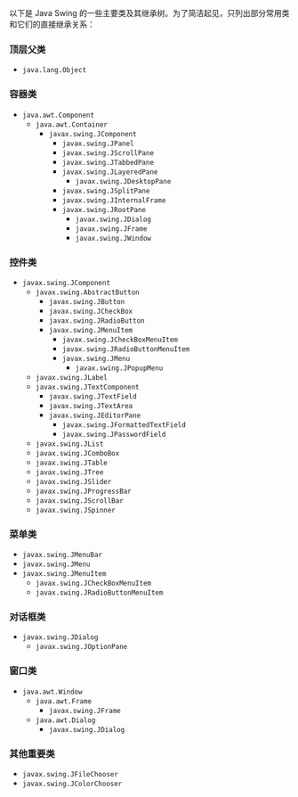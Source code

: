 以下是 Java Swing 的一些主要类及其继承树。为了简洁起见，只列出部分常用类和它们的直接继承关系：

### 顶层父类
- `java.lang.Object`

### 容器类
- `java.awt.Component`
  - `java.awt.Container`
    - `javax.swing.JComponent`
      - `javax.swing.JPanel`
      - `javax.swing.JScrollPane`
      - `javax.swing.JTabbedPane`
      - `javax.swing.JLayeredPane`
        - `javax.swing.JDesktopPane`
      - `javax.swing.JSplitPane`
      - `javax.swing.JInternalFrame`
      - `javax.swing.JRootPane`
        - `javax.swing.JDialog`
        - `javax.swing.JFrame`
        - `javax.swing.JWindow`

### 控件类
- `javax.swing.JComponent`
  - `javax.swing.AbstractButton`
    - `javax.swing.JButton`
    - `javax.swing.JCheckBox`
    - `javax.swing.JRadioButton`
    - `javax.swing.JMenuItem`
      - `javax.swing.JCheckBoxMenuItem`
      - `javax.swing.JRadioButtonMenuItem`
      - `javax.swing.JMenu`
        - `javax.swing.JPopupMenu`
  - `javax.swing.JLabel`
  - `javax.swing.JTextComponent`
    - `javax.swing.JTextField`
    - `javax.swing.JTextArea`
    - `javax.swing.JEditorPane`
      - `javax.swing.JFormattedTextField`
      - `javax.swing.JPasswordField`
  - `javax.swing.JList`
  - `javax.swing.JComboBox`
  - `javax.swing.JTable`
  - `javax.swing.JTree`
  - `javax.swing.JSlider`
  - `javax.swing.JProgressBar`
  - `javax.swing.JScrollBar`
  - `javax.swing.JSpinner`

### 菜单类
- `javax.swing.JMenuBar`
- `javax.swing.JMenu`
- `javax.swing.JMenuItem`
  - `javax.swing.JCheckBoxMenuItem`
  - `javax.swing.JRadioButtonMenuItem`

### 对话框类
- `javax.swing.JDialog`
  - `javax.swing.JOptionPane`

### 窗口类
- `java.awt.Window`
  - `java.awt.Frame`
    - `javax.swing.JFrame`
  - `java.awt.Dialog`
    - `javax.swing.JDialog`

### 其他重要类
- `javax.swing.JFileChooser`
- `javax.swing.JColorChooser`

